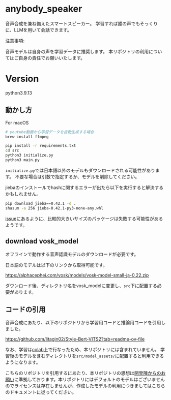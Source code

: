 # anybody_speaker
音声合成を兼ね備えたスマートスピーカー。
学習すれば誰の声でもそっくりに、LLMを用いて会話できます。

注意事項: 

音声モデルは自身の声を学習データに推奨します。
本リポジトリの利用についてはご自身の責任でお願いいたします。

# Version
python3.9.13

## 動かし方

For macOS
```bash
# youtube動画から学習データを自動生成する場合
brew install ffmpeg
```

```bash
pip install -r requirements.txt
cd src
python3 initialize.py
python3 main.py
```

```initialize.py```では日本語以外のモデルもダウンロードされる可能性があります。
不要な場合は引数で指定するか、モデルを削除してください。

jiebaのインストールでhashに関するエラーが出たら以下を実行すると解決するかもしれません。

```bash
pip download jieba==0.42.1 -d .
shasum -a 256 jieba-0.42.1-py3-none-any.whl
```

[issue](https://github.com/pytorch/pytorch/issues/104598)にあるように、比較的大きいサイズのパッケージは失敗する可能性があるようです。


## download vosk_model
オフラインで動作する音声認識モデルのダウンロードが必要です。

日本語のモデルは以下のリンクから取得可能です。

https://alphacephei.com/vosk/models/vosk-model-small-ja-0.22.zip

ダウンロード後、ディレクトリ名をvosk_modelに変更し、```src```下に配置する必要があります。


## コードの引用

音声合成にあたり、以下のリポジトリから学習用コードと推論用コードを引用しました。

https://github.com/litagin02/Style-Bert-VITS2?tab=readme-ov-file

なお、学習は[colab](https://colab.research.google.com/github/litagin02/Style-Bert-VITS2/blob/master/colab.ipynb)上で行なったため、本リポジトリには含まれていません。
学習後のモデルを含むディレクトリを```src/model_assets/```に配置すると利用できるようになります。


こちらのリポジトリを引用するにあたり、本リポジトリの思想は[開発陣からのお願い](https://github.com/litagin02/Style-Bert-VITS2/blob/master/docs/TERMS_OF_USE.md)に準拠しております。本リポジトリにはデフォルトのモデルはございませんのでライセンスは存在しませんが、作成したモデルの利用につきましてはこちらのドキュメントに従ってください。

<!--
## 学習データの作成 (WIP)
学習に必要なデータは上記のリポジトリを参考に手動で用意するか、
以下の方法で生成したものを利用してください。

python your_script.py --model_name your_model_name --initial_prompt "こんにちは。元気、ですかー？ふふっ、私は……ちゃんと元気だよ！" --language ja --model large-v3 --device cpu --compute_type bfloat16 --use_hf_whisper --hf_repo_id your_repo_id --batch_size 16 --num_beams 1 --no_repeat_ngram_size 10
-->